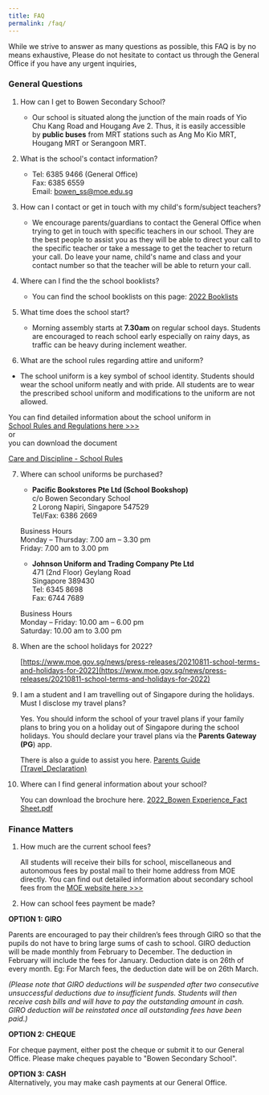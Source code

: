 ```yaml
---
title: FAQ
permalink: /faq/
---
```

While we strive to answer as many questions as possible, this FAQ is by no means exhaustive, Please do not hesitate to contact us through the General Office if you have any urgent inquiries,

### General Questions

1. How can I get to Bowen Secondary School?
	* Our school is situated along the junction of the main roads of Yio Chu Kang Road and Hougang Ave 2. Thus, it is easily accessible by **public buses** from MRT stations such as Ang Mo Kio MRT, Hougang MRT or Serangoon MRT.

2. What is the school's contact information?
	* Tel: 6385 9466 (General Office)  <br>
Fax: 6385 6559   <br>
Email: [bowen\_ss@moe.edu.sg](mailto:bowen_ss@moe.edu.sg)

3. How can I contact or get in touch with my child's form/subject teachers?
	* We encourage parents/guardians to contact the General Office when trying to get in touch with specific teachers in our school. They are the best people to assist you as they will be able to direct your call to the specific teacher or take a message to get the teacher to return your call. Do leave your name, child's name and class and your contact number so that the teacher will be able to return your call.

4. Where can I find the the school booklists?
	* You can find the school booklists on this page: [2022 Booklists](https://moe-bowensec-staging.netlify.app/school-information/Level-Matters/2022-booklists)

5. What time does the school start?
	* Morning assembly starts at **7.30am** on regular school days. Students are encouraged to reach school early especially on rainy days, as traffic can be heavy during inclement weather.

6. What are the school rules regarding attire and uniform?
* The school uniform is a key symbol of school identity. Students should wear the school uniform neatly and with pride. All students are to wear the prescribed school uniform and modifications to the uniform are not allowed.

You can find detailed information about the school uniform in   
[School Rules and Regulations here >>>](https://moe-bowensec-staging.netlify.app/school-information/school-matters/care-and-discipline)  
or  
you can download the document

[Care and Discipline - School Rules](/files/Discipline%20and%20Rules%20website%20updated%20as%20of%2019th%20January%202022.pdf)

7. Where can school uniforms be purchased?
	*  **Pacific Bookstores Pte Ltd (School Bookshop)**  <br>
    c/o Bowen Secondary School  <br>
    2 Lorong Napiri, Singapore 547529  <br>
    Tel/Fax: 6386 2669  
      
	  Business Hours  <br>
    Monday – Thursday: 7.00 am – 3.30 pm  <br>
    Friday: 7.00 am to 3.00 pm  <br>
      
    *  **Johnson Uniform and Trading Company Pte Ltd**  
    471 (2nd Floor) Geylang Road  <br>
    Singapore 389430  <br>
    Tel: 6345 8698  <br>
    Fax: 6744 7689  
      
    Business Hours  <br>
    Monday – Friday: 10.00 am – 6.00 pm  <br>
    Saturday: 10.00 am to 3.00 pm

8. When are the school holidays for 2022?<br>

	[https://www.moe.gov.sg/news/press-releases/20210811-school-terms-and-holidays-for-2022](https://www.moe.gov.sg/news/press-releases/20210811-school-terms-and-holidays-for-2022)
	
9. I am a student and I am travelling out of Singapore during the holidays. Must I disclose my travel plans?

	Yes. You should inform the school of your travel plans if your family plans to bring you on a holiday out of Singapore during the school holidays. You should declare your travel plans via the **Parents Gateway (PG**) app.
	
	There is also a guide to assist you here. [Parents Guide (Travel\_Declaration)](/files/Parents_Guide_for_PG_Travel_Declaration_Update_Particulars_-_15_May_2019.pdf)
	
10. Where can I find general information about your school?

	You can download the brochure here.
	[2022_Bowen Experience_Fact Sheet.pdf](/files/2022_Bowen%20Experience_Fact%20Sheet.pdf)
	
### Finance Matters
1. How much are the current school fees?

	All students will receive their bills for school, miscellaneous and autonomous fees by postal mail to their home address from MOE directly. You can find out detailed information about secondary school fees from the [MOE website here >>>](https://www.moe.gov.sg/education/secondary)

2. How can school fees payment be made?

**OPTION 1: GIRO**  

Parents are encouraged to pay their children’s fees through GIRO so that the pupils do not have to bring large sums of cash to school. GIRO deduction will be made monthly from February to December. The deduction in February will include the fees for January. Deduction date is on 26th of every month. Eg: For March fees, the deduction date will be on 26th March.

_(Please note that GIRO deductions will be suspended after two consecutive unsuccessful deductions due to insufficient funds. Students will then receive cash bills and will have to pay the outstanding amount in cash. GIRO deduction will be reinstated once all outstanding fees have been paid.)_  

**OPTION 2: CHEQUE**

For cheque payment, either post the cheque or submit it to our General Office. Please make cheques payable to "Bowen Secondary School".
  
**OPTION 3: CASH**  
Alternatively, you may make cash payments at our General Office.
